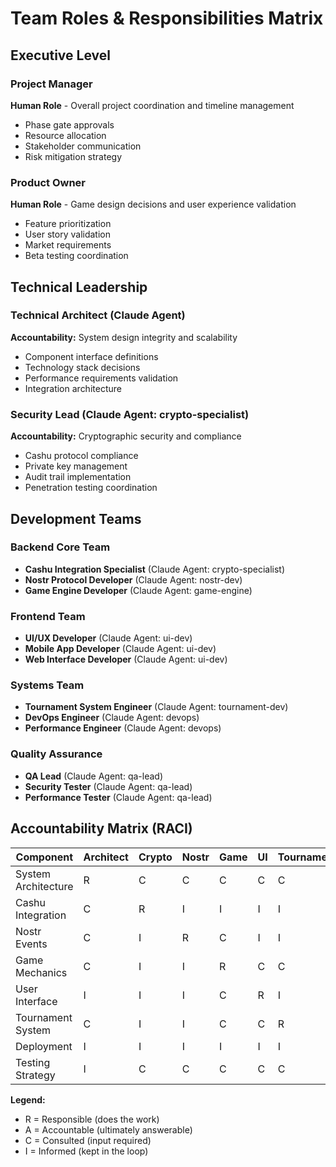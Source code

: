# Team Roles & Responsibilities Matrix

## Executive Level

### Project Manager
**Human Role** - Overall project coordination and timeline management
- Phase gate approvals
- Resource allocation
- Stakeholder communication
- Risk mitigation strategy

### Product Owner
**Human Role** - Game design decisions and user experience validation
- Feature prioritization
- User story validation
- Market requirements
- Beta testing coordination

## Technical Leadership

### Technical Architect (Claude Agent)
**Accountability:** System design integrity and scalability
- Component interface definitions
- Technology stack decisions
- Performance requirements validation
- Integration architecture

### Security Lead (Claude Agent: crypto-specialist)
**Accountability:** Cryptographic security and compliance
- Cashu protocol compliance
- Private key management
- Audit trail implementation
- Penetration testing coordination

## Development Teams

### Backend Core Team
- **Cashu Integration Specialist** (Claude Agent: crypto-specialist)
- **Nostr Protocol Developer** (Claude Agent: nostr-dev)
- **Game Engine Developer** (Claude Agent: game-engine)

### Frontend Team
- **UI/UX Developer** (Claude Agent: ui-dev)
- **Mobile App Developer** (Claude Agent: ui-dev)
- **Web Interface Developer** (Claude Agent: ui-dev)

### Systems Team
- **Tournament System Engineer** (Claude Agent: tournament-dev)
- **DevOps Engineer** (Claude Agent: devops)
- **Performance Engineer** (Claude Agent: devops)

### Quality Assurance
- **QA Lead** (Claude Agent: qa-lead)
- **Security Tester** (Claude Agent: qa-lead)
- **Performance Tester** (Claude Agent: qa-lead)

## Accountability Matrix (RACI)

| Component | Architect | Crypto | Nostr | Game | UI | Tournament | DevOps | QA |
|-----------|-----------|--------|-------|------|----|-----------  |--------|----| 
| System Architecture | R | C | C | C | C | C | C | I |
| Cashu Integration | C | R | I | I | I | I | I | A |
| Nostr Events | C | I | R | C | I | I | I | A |
| Game Mechanics | C | I | I | R | C | C | I | A |
| User Interface | I | I | I | C | R | I | I | A |
| Tournament System | C | I | I | C | C | R | I | A |
| Deployment | I | I | I | I | I | I | R | C |
| Testing Strategy | I | C | C | C | C | C | C | R |

**Legend:**
- R = Responsible (does the work)
- A = Accountable (ultimately answerable)
- C = Consulted (input required)
- I = Informed (kept in the loop)